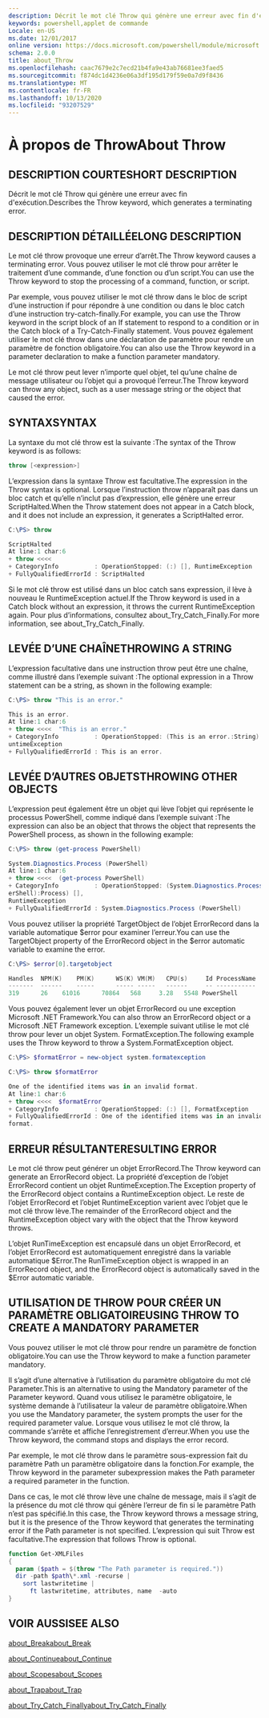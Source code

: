 ```yaml
---
description: Décrit le mot clé Throw qui génère une erreur avec fin d'exécution.
keywords: powershell,applet de commande
Locale: en-US
ms.date: 12/01/2017
online version: https://docs.microsoft.com/powershell/module/microsoft.powershell.core/about/about_throw?view=powershell-5.1&WT.mc_id=ps-gethelp
schema: 2.0.0
title: about_Throw
ms.openlocfilehash: caac7679e2c7ecd21b4fa9e43ab76681ee3faed5
ms.sourcegitcommit: f874dc1d4236e06a3df195d179f59e0a7d9f8436
ms.translationtype: MT
ms.contentlocale: fr-FR
ms.lasthandoff: 10/13/2020
ms.locfileid: "93207529"
---
```

# <a name="about-throw"></a><span data-ttu-id="0a93d-104">À propos de Throw</span><span class="sxs-lookup"><span data-stu-id="0a93d-104">About Throw</span></span>

## <a name="short-description"></a><span data-ttu-id="0a93d-105">DESCRIPTION COURTE</span><span class="sxs-lookup"><span data-stu-id="0a93d-105">SHORT DESCRIPTION</span></span>

<span data-ttu-id="0a93d-106">Décrit le mot clé Throw qui génère une erreur avec fin d'exécution.</span><span class="sxs-lookup"><span data-stu-id="0a93d-106">Describes the Throw keyword, which generates a terminating error.</span></span>

## <a name="long-description"></a><span data-ttu-id="0a93d-107">DESCRIPTION DÉTAILLÉE</span><span class="sxs-lookup"><span data-stu-id="0a93d-107">LONG DESCRIPTION</span></span>

<span data-ttu-id="0a93d-108">Le mot clé throw provoque une erreur d’arrêt.</span><span class="sxs-lookup"><span data-stu-id="0a93d-108">The Throw keyword causes a terminating error.</span></span> <span data-ttu-id="0a93d-109">Vous pouvez utiliser le mot clé throw pour arrêter le traitement d’une commande, d’une fonction ou d’un script.</span><span class="sxs-lookup"><span data-stu-id="0a93d-109">You can use the Throw keyword to stop the processing of a command, function, or script.</span></span>

<span data-ttu-id="0a93d-110">Par exemple, vous pouvez utiliser le mot clé throw dans le bloc de script d’une instruction if pour répondre à une condition ou dans le bloc catch d’une instruction try-catch-finally.</span><span class="sxs-lookup"><span data-stu-id="0a93d-110">For example, you can use the Throw keyword in the script block of an If statement to respond to a condition or in the Catch block of a Try-Catch-Finally statement.</span></span> <span data-ttu-id="0a93d-111">Vous pouvez également utiliser le mot clé throw dans une déclaration de paramètre pour rendre un paramètre de fonction obligatoire.</span><span class="sxs-lookup"><span data-stu-id="0a93d-111">You can also use the Throw keyword in a parameter declaration to make a function parameter mandatory.</span></span>

<span data-ttu-id="0a93d-112">Le mot clé throw peut lever n’importe quel objet, tel qu’une chaîne de message utilisateur ou l’objet qui a provoqué l’erreur.</span><span class="sxs-lookup"><span data-stu-id="0a93d-112">The Throw keyword can throw any object, such as a user message string or the object that caused the error.</span></span>

## <a name="syntax"></a><span data-ttu-id="0a93d-113">SYNTAX</span><span class="sxs-lookup"><span data-stu-id="0a93d-113">SYNTAX</span></span>

<span data-ttu-id="0a93d-114">La syntaxe du mot clé throw est la suivante :</span><span class="sxs-lookup"><span data-stu-id="0a93d-114">The syntax of the Throw keyword is as follows:</span></span>

```powershell
throw [<expression>]
```

<span data-ttu-id="0a93d-115">L’expression dans la syntaxe Throw est facultative.</span><span class="sxs-lookup"><span data-stu-id="0a93d-115">The expression in the Throw syntax is optional.</span></span> <span data-ttu-id="0a93d-116">Lorsque l’instruction throw n’apparaît pas dans un bloc catch et qu’elle n’inclut pas d’expression, elle génère une erreur ScriptHalted.</span><span class="sxs-lookup"><span data-stu-id="0a93d-116">When the Throw statement does not appear in a Catch block, and it does not include an expression, it generates a ScriptHalted error.</span></span>

```powershell
C:\PS> throw

ScriptHalted
At line:1 char:6
+ throw <<<<
+ CategoryInfo          : OperationStopped: (:) [], RuntimeException
+ FullyQualifiedErrorId : ScriptHalted
```

<span data-ttu-id="0a93d-117">Si le mot clé throw est utilisé dans un bloc catch sans expression, il lève à nouveau le RuntimeException actuel.</span><span class="sxs-lookup"><span data-stu-id="0a93d-117">If the Throw keyword is used in a Catch block without an expression, it throws the current RuntimeException again.</span></span> <span data-ttu-id="0a93d-118">Pour plus d’informations, consultez about_Try_Catch_Finally.</span><span class="sxs-lookup"><span data-stu-id="0a93d-118">For more information, see about_Try_Catch_Finally.</span></span>

## <a name="throwing-a-string"></a><span data-ttu-id="0a93d-119">LEVÉE D’UNE CHAÎNE</span><span class="sxs-lookup"><span data-stu-id="0a93d-119">THROWING A STRING</span></span>

<span data-ttu-id="0a93d-120">L’expression facultative dans une instruction throw peut être une chaîne, comme illustré dans l’exemple suivant :</span><span class="sxs-lookup"><span data-stu-id="0a93d-120">The optional expression in a Throw statement can be a string, as shown in the following example:</span></span>

```powershell
C:\PS> throw "This is an error."

This is an error.
At line:1 char:6
+ throw <<<<  "This is an error."
+ CategoryInfo          : OperationStopped: (This is an error.:String) [], R
untimeException
+ FullyQualifiedErrorId : This is an error.
```

## <a name="throwing-other-objects"></a><span data-ttu-id="0a93d-121">LEVÉE D’AUTRES OBJETS</span><span class="sxs-lookup"><span data-stu-id="0a93d-121">THROWING OTHER OBJECTS</span></span>

<span data-ttu-id="0a93d-122">L’expression peut également être un objet qui lève l’objet qui représente le processus PowerShell, comme indiqué dans l’exemple suivant :</span><span class="sxs-lookup"><span data-stu-id="0a93d-122">The expression can also be an object that throws the object that represents the PowerShell process, as shown in the following example:</span></span>

```powershell
C:\PS> throw (get-process PowerShell)

System.Diagnostics.Process (PowerShell)
At line:1 char:6
+ throw <<<<  (get-process PowerShell)
+ CategoryInfo          : OperationStopped: (System.Diagnostics.Process (Pow
erShell):Process) [],
RuntimeException
+ FullyQualifiedErrorId : System.Diagnostics.Process (PowerShell)
```

<span data-ttu-id="0a93d-123">Vous pouvez utiliser la propriété TargetObject de l’objet ErrorRecord dans la variable automatique $error pour examiner l’erreur.</span><span class="sxs-lookup"><span data-stu-id="0a93d-123">You can use the TargetObject property of the ErrorRecord object in the $error automatic variable to examine the error.</span></span>

```powershell
C:\PS> $error[0].targetobject

Handles  NPM(K)    PM(K)      WS(K) VM(M)   CPU(s)     Id ProcessName
-------  ------    -----      ----- -----   ------     -- -----------
319      26    61016      70864   568     3.28   5548 PowerShell
```

<span data-ttu-id="0a93d-124">Vous pouvez également lever un objet ErrorRecord ou une exception Microsoft .NET Framework.</span><span class="sxs-lookup"><span data-stu-id="0a93d-124">You can also throw an ErrorRecord object or a Microsoft .NET Framework exception.</span></span> <span data-ttu-id="0a93d-125">L’exemple suivant utilise le mot clé throw pour lever un objet System. FormatException.</span><span class="sxs-lookup"><span data-stu-id="0a93d-125">The following example uses the Throw keyword to throw a System.FormatException object.</span></span>

```powershell
C:\PS> $formatError = new-object system.formatexception

C:\PS> throw $formatError

One of the identified items was in an invalid format.
At line:1 char:6
+ throw <<<<  $formatError
+ CategoryInfo          : OperationStopped: (:) [], FormatException
+ FullyQualifiedErrorId : One of the identified items was in an invalid
format.
```

## <a name="resulting-error"></a><span data-ttu-id="0a93d-126">ERREUR RÉSULTANTE</span><span class="sxs-lookup"><span data-stu-id="0a93d-126">RESULTING ERROR</span></span>

<span data-ttu-id="0a93d-127">Le mot clé throw peut générer un objet ErrorRecord.</span><span class="sxs-lookup"><span data-stu-id="0a93d-127">The Throw keyword can generate an ErrorRecord object.</span></span> <span data-ttu-id="0a93d-128">La propriété d’exception de l’objet ErrorRecord contient un objet RuntimeException.</span><span class="sxs-lookup"><span data-stu-id="0a93d-128">The Exception property of the ErrorRecord object contains a RuntimeException object.</span></span> <span data-ttu-id="0a93d-129">Le reste de l’objet ErrorRecord et l’objet RuntimeException varient avec l’objet que le mot clé throw lève.</span><span class="sxs-lookup"><span data-stu-id="0a93d-129">The remainder of the ErrorRecord object and the RuntimeException object vary with the object that the Throw keyword throws.</span></span>

<span data-ttu-id="0a93d-130">L’objet RunTimeException est encapsulé dans un objet ErrorRecord, et l’objet ErrorRecord est automatiquement enregistré dans la variable automatique $Error.</span><span class="sxs-lookup"><span data-stu-id="0a93d-130">The RunTimeException object is wrapped in an ErrorRecord object, and the ErrorRecord object is automatically saved in the $Error automatic variable.</span></span>

## <a name="using-throw-to-create-a-mandatory-parameter"></a><span data-ttu-id="0a93d-131">UTILISATION DE THROW POUR CRÉER UN PARAMÈTRE OBLIGATOIRE</span><span class="sxs-lookup"><span data-stu-id="0a93d-131">USING THROW TO CREATE A MANDATORY PARAMETER</span></span>

<span data-ttu-id="0a93d-132">Vous pouvez utiliser le mot clé throw pour rendre un paramètre de fonction obligatoire.</span><span class="sxs-lookup"><span data-stu-id="0a93d-132">You can use the Throw keyword to make a function parameter mandatory.</span></span>

<span data-ttu-id="0a93d-133">Il s’agit d’une alternative à l’utilisation du paramètre obligatoire du mot clé Parameter.</span><span class="sxs-lookup"><span data-stu-id="0a93d-133">This is an alternative to using the Mandatory parameter of the Parameter keyword.</span></span> <span data-ttu-id="0a93d-134">Quand vous utilisez le paramètre obligatoire, le système demande à l’utilisateur la valeur de paramètre obligatoire.</span><span class="sxs-lookup"><span data-stu-id="0a93d-134">When you use the Mandatory parameter, the system prompts the user for the required parameter value.</span></span> <span data-ttu-id="0a93d-135">Lorsque vous utilisez le mot clé throw, la commande s’arrête et affiche l’enregistrement d’erreur.</span><span class="sxs-lookup"><span data-stu-id="0a93d-135">When you use the Throw keyword, the command stops and displays the error record.</span></span>

<span data-ttu-id="0a93d-136">Par exemple, le mot clé throw dans le paramètre sous-expression fait du paramètre Path un paramètre obligatoire dans la fonction.</span><span class="sxs-lookup"><span data-stu-id="0a93d-136">For example, the Throw keyword in the parameter subexpression makes the Path parameter a required parameter in the function.</span></span>

<span data-ttu-id="0a93d-137">Dans ce cas, le mot clé throw lève une chaîne de message, mais il s’agit de la présence du mot clé throw qui génère l’erreur de fin si le paramètre Path n’est pas spécifié.</span><span class="sxs-lookup"><span data-stu-id="0a93d-137">In this case, the Throw keyword throws a message string, but it is the presence of the Throw keyword that generates the terminating error if the Path parameter is not specified.</span></span> <span data-ttu-id="0a93d-138">L’expression qui suit Throw est facultative.</span><span class="sxs-lookup"><span data-stu-id="0a93d-138">The expression that follows Throw is optional.</span></span>

```powershell
function Get-XMLFiles
{
  param ($path = $(throw "The Path parameter is required."))
  dir -path $path\*.xml -recurse |
    sort lastwritetime |
      ft lastwritetime, attributes, name  -auto
}
```

## <a name="see-also"></a><span data-ttu-id="0a93d-139">VOIR AUSSI</span><span class="sxs-lookup"><span data-stu-id="0a93d-139">SEE ALSO</span></span>

[<span data-ttu-id="0a93d-140">about_Break</span><span class="sxs-lookup"><span data-stu-id="0a93d-140">about_Break</span></span>](about_Break.md)

[<span data-ttu-id="0a93d-141">about_Continue</span><span class="sxs-lookup"><span data-stu-id="0a93d-141">about_Continue</span></span>](about_Continue.md)

[<span data-ttu-id="0a93d-142">about_Scopes</span><span class="sxs-lookup"><span data-stu-id="0a93d-142">about_Scopes</span></span>](about_Scopes.md)

[<span data-ttu-id="0a93d-143">about_Trap</span><span class="sxs-lookup"><span data-stu-id="0a93d-143">about_Trap</span></span>](about_Trap.md)

[<span data-ttu-id="0a93d-144">about_Try_Catch_Finally</span><span class="sxs-lookup"><span data-stu-id="0a93d-144">about_Try_Catch_Finally</span></span>](about_Try_Catch_Finally.md)
